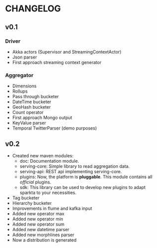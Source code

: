 # CHANGELOG

## v0.1

### Driver
- Akka actors (Supervisor and StreamingContextActor)
- Json parser
- First approach streaming context generator

### Aggregator
- Dimensions
- Rollups
- Pass through bucketer
- DateTime bucketer
- GeoHash bucketer
- Count operator
- First approach Mongo output
- KeyValue parser
- Temporal TwitterParser (demo purposes)

## v0.2

- Created new maven modules:
    - doc: Documentation module.
    - serving-core: Simple library to read aggregation data.
    - serving-api: REST api implementing serving-core.
    - plugins: Now, the platform is **pluggable**. This module contains all *official* plugins.
    - sdk: This library can be used to develop new plugins to adapt sparkta to your necessities.
- Tag bucketer
- Hierarchy bucketer
- Improvements in flume and kafka input
- Added new operator max
- Added new operator min
- Added new operator sum
- Added new datetime parser
- Added new morphlines parser
- Now a distribution is generated


